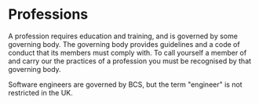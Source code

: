 # Professions

A profession requires education and training, and is governed by some governing body. The governing body provides guidelines and a code of conduct that its members must comply with.
To call yourself a member of and carry our the practices of a profession you must be recognised by that governing body.

Software engineers are governed by BCS, but the term "engineer" is not restricted in the UK.

